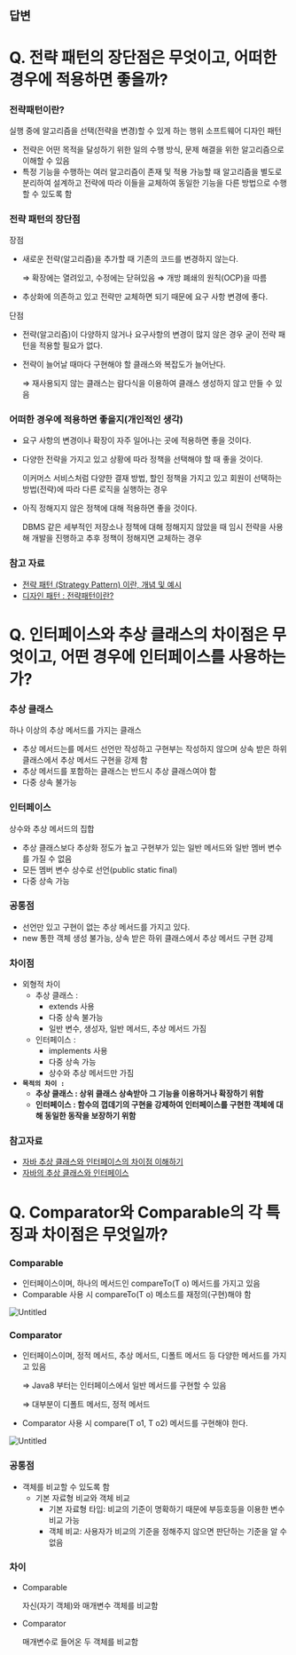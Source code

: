 ## 답변

# Q.  전략 패턴의 장단점은 무엇이고,  어떠한 경우에 적용하면 좋을까?

### 전략패턴이란?

실행 중에 알고리즘을 선택(전략을  변경)할 수  있게 하는 행위 소프트웨어 디자인 패턴 

- 전략은 어떤 목적을 달성하기 위한 일의 수행 방식, 문제 해결을 위한 알고리즘으로 이해할 수 있음
- 특정 기능을 수행하는 여러 알고리즘이 존재 및 적용 가능할 때  알고리즘을  별도로 분리하여 설계하고 전략에 따라 이들을 교체하여 동일한 기능을 다른 방법으로 수행할  수 있도록 함

### 전략 패턴의 장단점

장점

- 새로운 전략(알고리즘)을 추가할 때 기존의 코드를 변경하지 않는다.
    
    ⇒  확장에는 열려있고, 수정에는 닫혀있음  ⇒  개방 폐쇄의  원칙(OCP)을 따름
    
- 추상화에 의존하고 있고 전략만 교체하면 되기 때문에 요구 사항 변경에 좋다.

단점

- 전략(알고리즘)이 다양하지 않거나 요구사항의 변경이 많지 않은 경우 굳이 전략 패턴을 적용할 필요가 없다.
- 전략이 늘어날  때마다 구현해야 할 클래스와 복잡도가 늘어난다.
    
    ⇒ 재사용되지 않는 클래스는 람다식을 이용하여 클래스 생성하지 않고 만들 수 있음
    

### 어떠한 경우에 적용하면 좋을지(개인적인 생각)

- 요구 사항의 변경이나 확장이 자주 일어나는 곳에  적용하면 좋을 것이다.
- 다양한 전략을 가지고 있고 상황에 따라 정책을 선택해야 할 때 좋을 것이다.
    
    이커머스 서비스처럼 다양한 결재 방법, 할인 정책을 가지고 있고  회원이 선택하는 방법(전략)에 따라 다른 로직을 실행하는 경우
    
- 아직 정해지지 않은 정책에 대해 적용하면 좋을 것이다.
    
    DBMS 같은 세부적인 저장소나 정책에 대해 정해지지 않았을 때 임시 전략을 사용해 개발을 진행하고 추후 정책이 정해지면  교체하는 경우 
    

### 참고 자료

- [전략 패턴 (Strategy Pattern) 이란, 개념 및 예시](https://developercc.tistory.com/18)
- [디자인 패턴 : 전략패턴이란?](https://velog.io/@kyle/%EB%94%94%EC%9E%90%EC%9D%B8-%ED%8C%A8%ED%84%B4-%EC%A0%84%EB%9E%B5%ED%8C%A8%ED%84%B4%EC%9D%B4%EB%9E%80)

# Q.  인터페이스와 추상 클래스의 차이점은 무엇이고,  어떤 경우에 인터페이스를 사용하는가?

### 추상 클래스

하나 이상의 추상 메서드를 가지는 클래스

- 추상 메서드는를 메서드 선언만 작성하고 구현부는 작성하지 않으며 상속 받은 하위 클래스에서 추상 메서드 구현을 강제  함
- 추상 메서드를 포함하는 클래스는 반드시 추상 클래스여야 함
- 다중 상속  불가능

### 인터페이스

상수와 추상 메서드의 집합

- 추상 클래스보다 추상화 정도가  높고 구현부가 있는 일반 메서드와 일반 멤버 변수를 가질 수 없음
- 모든 멤버 변수 상수로 선언(public  static final)
- 다중 상속  가능

### 공통점

- 선언만 있고 구현이 없는  추상 메서드를  가지고 있다.
- new 통한 객체  생성 불가능, 상속 받은 하위 클래스에서 추상 메서드 구현  강제

### 차이점

- 외형적 차이
    - 추상 클래스  :
        - extends 사용
        - 다중 상속 불가능
        - 일반 변수, 생성자, 일반 메서드, 추상 메서드 가짐
    - 인터페이스  :
        - implements 사용
        - 다중 상속 가능
        - 상수와 추상 메서드만 가짐
- **`목적의 차이 :`**
    - **추상 클래스 :  상위 클래스 상속받아 그 기능을 이용하거나  확장하기 위함**
    - **인터페이스 :  함수의 껍데기의 구현을 강제하여 인터페이스를 구현한  객체에 대해  동일한 동작을 보장하기 위함**

### 참고자료

- [자바 추상 클래스와 인터페이스의 차이점 이해하기](https://wildeveloperetrain.tistory.com/112)
- [자바의 추상 클래스와 인터페이스](https://brunch.co.kr/@kd4/6)

# Q. Comparator와 Comparable의 각  특징과  차이점은 무엇일까?

### Comparable

- 인터페이스이며, 하나의 메서드인 compareTo(T o) 메서드를 가지고 있음
- Comparable 사용 시 compareTo(T o) 메소드를 재정의(구현)해야 함

![Untitled](https://s3-us-west-2.amazonaws.com/secure.notion-static.com/a2cd5d6d-88ca-4330-a790-9e5e8ea45e9e/Untitled.png)

### Comparator

- 인터페이스이며, 정적 메서드, 추상 메서드, 디폴트 메서드 등 다양한 메서드를 가지고 있음
    
    ⇒ Java8 부터는 인터페이스에서 일반 메서드를 구현할 수 있음
    
    ⇒ 대부분이  디폴트 메서드, 정적  메서드
    
- Comparator 사용 시 compare(T  o1, T o2) 메서드를 구현해야 한다.

![Untitled](https://s3-us-west-2.amazonaws.com/secure.notion-static.com/923b0d62-03bd-406a-8986-3dd1b30a3b97/Untitled.png)

### 공통점

- 객체를 비교할 수 있도록 함
    - 기본 자료형 비교와 객체 비교
        - 기본 자료형 타입: 비교의 기준이 명확하기 때문에 부등호등을  이용한 변수 비교 가능
        - 객체  비교: 사용자가 비교의 기준을 정해주지 않으면 판단하는 기준을 알 수 없음

### 차이

- Comparable
    
    자신(자기 객체)와 매개변수 객체를 비교함
    
- Comparator
    
    매개변수로 들어온 두 객체를 비교함

